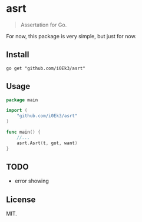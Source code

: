 # asrt

> Assertation for Go.

For now, this package is very simple, but just for now.

## Install

`go get "github.com/i0Ek3/asrt"`

## Usage

```Go
package main

import (
    "github.com/i0Ek3/asrt"
)

func main() {
    //...
    asrt.Asrt(t, got, want)
}
```

## TODO

- error showing


## License

MIT.
